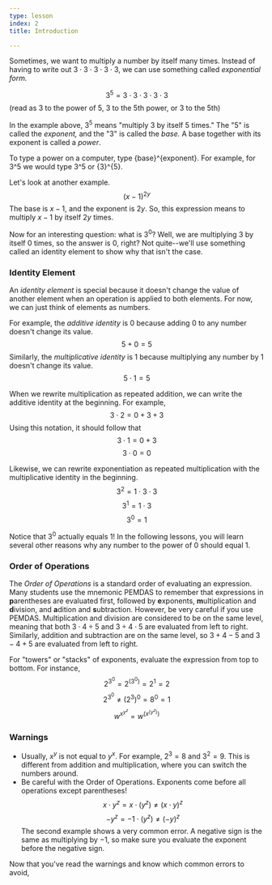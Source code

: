 ```yaml
---
type: lesson
index: 2
title: Introduction

---
```


Sometimes, we want to multiply a number by itself many times. Instead of having to write out $3\cdot3\cdot3\cdot3\cdot3$, we can use something called *exponential form.*

$$3^5=3\cdot3\cdot3\cdot3\cdot3$$
(read as 3 to the power of 5, 3 to the 5th power, or 3 to the 5th)

In the example above, $3^5$ means "multiply 3 by itself 5 times." The "$5$" is called the *exponent,* and the "$3$" is called the *base.* A base together with its exponent is called a *power*.

To type a power on a computer, type {base}^{exponent}. For example, for $3$^$5$ we would type $3$^$5$ or {$3$}^{$5$}. 

Let's look at another example. 
$$(x-1)^{2y}$$
The base is $x-1$, and the exponent is $2y$. So, this expression means to multiply $x-1$ by itself $2y$ times.

Now for an interesting question: what is $3^0$? Well, we are multiplying $3$ by itself $0$ times, so the answer is $0$, right? Not quite--we'll use something called an identity element to show why that isn't the case. 

### Identity Element
An *identity element* is special because it doesn't change the value of another element when an operation is applied to both elements. For now, we can just think of elements as numbers. 

For example, the *additive identity* is 0 because adding 0 to any number doesn't change its value. 
$$5+0=5$$
Similarly, the *multiplicative identity* is 1 because multiplying any number by 1 doesn't change its value.  
$$5\cdot1=5$$

When we rewrite multiplication as repeated addition, we can write the additive identity at the beginning. For example, 
$$3\cdot2=0+3+3$$
Using this notation, it should follow that 
$$3\cdot1=0+3$$
$$3\cdot0=0$$

Likewise, we can rewrite exponentiation as repeated multiplication with the multiplicative identity in the beginning.
$$3^2=1\cdot3\cdot3$$
$$3^1=1\cdot3$$
$$3^0=1$$

Notice that $3^0$ actually equals $1$! In the following lessons, you will learn several other reasons why any number to the power of $0$ should equal $1$.

### Order of Operations
The *Order of Operations* is a standard order of evaluating an expression. Many students use the mnemonic PEMDAS to remember that expressions in **p**arentheses are evaluated first, followed by **e**xponents, **m**ultiplication and **d**ivision, and **a**dition and **s**ubtraction. However, be very careful if you use PEMDAS. Multiplication and division are considered to be on the same level, meaning that both $3\cdot4\div5$ and $3\div4\cdot5$ are evaluated from left to right. Similarly, addition and subtraction are on the same level, so $3+4-5$ and $3-4+5$ are evaluated from left to right.

For "towers" or "stacks" of exponents, evaluate the expression from top to bottom. For instance, 
$$2^{3^0}=2^{(3^0)}=2^1=2$$
$$2^{3^0}\neq(2^3)^0=8^0=1$$
$$w^{x^{y^z}}=w^{(x^{(y^z)})}$$

### Warnings
- Usually, $x^y$ is not equal to $y^x$. For example, $2^3=8$ and $3^2=9$. This is different from addition and multiplication, where you can switch the numbers around. 
- Be careful with the Order of Operations. Exponents come before all operations except parentheses!
$$x\cdot y^z=x\cdot(y^z)​\neq (x\cdot y)^z$$
$$-y^z=-1\cdot(y^z)​\neq (-y)^z$$
The second example shows a very common error. A negative sign is the same as multiplying by $-1$, so make sure you evaluate the exponent before the negative sign.

Now that you've read the warnings and know which common errors to avoid, 
<!--stackedit_data:
eyJoaXN0b3J5IjpbMTQ0ODY2MzA5MCwxNDE2MTU4MjM3LDU2NT
UxMDQzMCwtMTI0MjkxOTEwOSw1MjM0NjU3OTQsMTY4NzYyNjA4
M119
-->